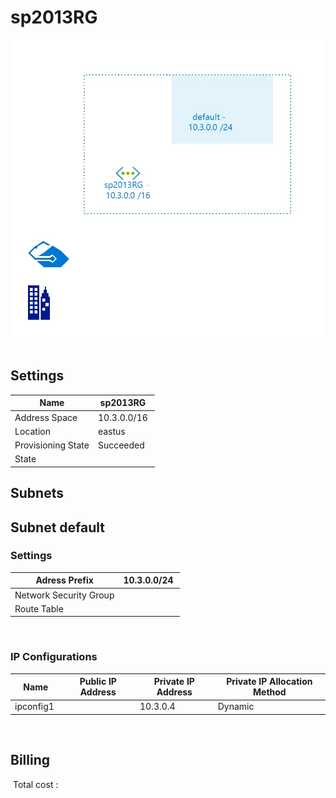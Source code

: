 # sp2013RG
![Cloudockit](../assets/568954c120414174a519dded998555d8.jpg) 
## Settings


| Name | sp2013RG  |
| --- | --- |
| Address Space | 10.3.0.0/16  |
| Location | eastus  |
| Provisioning State | Succeeded  |
| State |   |



## Subnets

## Subnet default

### Settings


| Adress Prefix | 10.3.0.0/24  |
| --- | --- |
| Network Security Group |   |
| Route Table |   |

 
### IP Configurations


| Name | Public IP Address | Private IP Address | Private IP Allocation Method |
| --- | --- | --- | --- |
| ipconfig1  |   | 10.3.0.4  | Dynamic  |
 







## Billing
 Total cost : 
